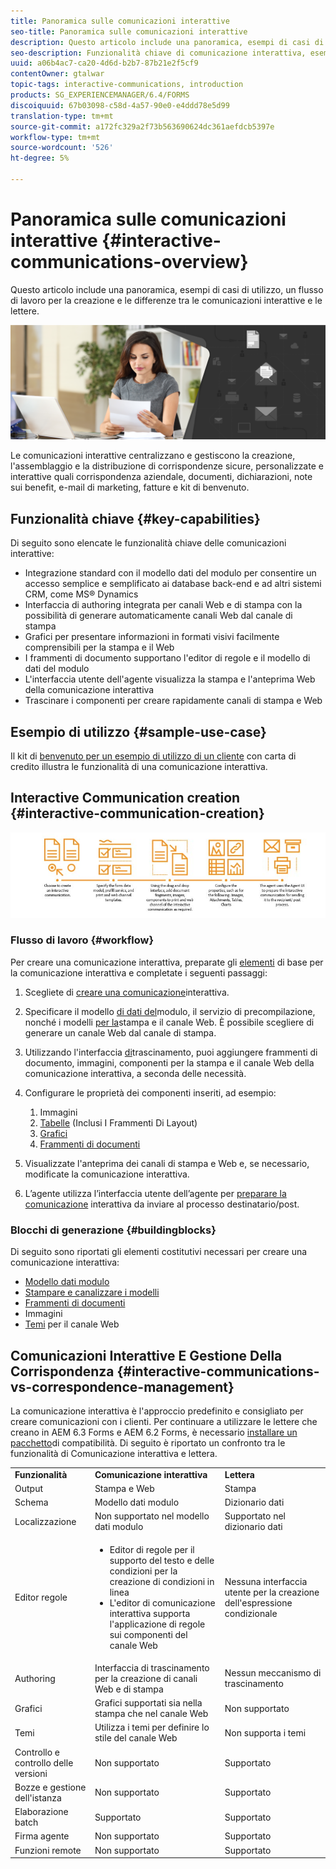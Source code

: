 ```yaml
---
title: Panoramica sulle comunicazioni interattive
seo-title: Panoramica sulle comunicazioni interattive
description: Questo articolo include una panoramica, esempi di casi di utilizzo, un flusso di lavoro per la creazione e le differenze tra le comunicazioni interattive e le lettere.
seo-description: Funzionalità chiave di comunicazione interattiva, esempi di casi di utilizzo, flusso di lavoro di creazione e differenze tra Comunicazione interattiva e Gestione della corrispondenza
uuid: a06b4ac7-ca20-4d6d-b2b7-87b21e2f5cf9
contentOwner: gtalwar
topic-tags: interactive-communications, introduction
products: SG_EXPERIENCEMANAGER/6.4/FORMS
discoiquuid: 67b03098-c58d-4a57-90e0-e4ddd78e5d99
translation-type: tm+mt
source-git-commit: a172fc329a2f73b563690624dc361aefdcb5397e
workflow-type: tm+mt
source-wordcount: '526'
ht-degree: 5%

---
```



# Panoramica sulle comunicazioni interattive {#interactive-communications-overview}

Questo articolo include una panoramica, esempi di casi di utilizzo, un flusso di lavoro per la creazione e le differenze tra le comunicazioni interattive e le lettere.

![](do-not-localize/correspondence-management.png)

Le comunicazioni interattive centralizzano e gestiscono la creazione, l&#39;assemblaggio e la distribuzione di corrispondenze sicure, personalizzate e interattive quali corrispondenza aziendale, documenti, dichiarazioni, note sui benefit, e-mail di marketing, fatture e kit di benvenuto.

## Funzionalità chiave {#key-capabilities}

Di seguito sono elencate le funzionalità chiave delle comunicazioni interattive:

* Integrazione standard con il modello dati del modulo per consentire un accesso semplice e semplificato ai database back-end e ad altri sistemi CRM, come MS® Dynamics
* Interfaccia di authoring integrata per canali Web e di stampa con la possibilità di generare automaticamente canali Web dal canale di stampa
* Grafici per presentare informazioni in formati visivi facilmente comprensibili per la stampa e il Web
* I frammenti di documento supportano l&#39;editor di regole e il modello di dati del modulo
* L&#39;interfaccia utente dell&#39;agente visualizza la stampa e l&#39;anteprima Web della comunicazione interattiva
* Trascinare i componenti per creare rapidamente canali di stampa e Web

## Esempio di utilizzo {#sample-use-case}

Il kit di [benvenuto per un esempio di utilizzo di un cliente](/help/forms/using/finance-reference-site-walkthrough.md#credit-card-application-walkthrough) con carta di credito illustra le funzionalità di una comunicazione interattiva.

## Interactive Communication creation  {#interactive-communication-creation}

![interactive_communication-01](assets/interactive_communication-01.jpg)

### Flusso di lavoro {#workflow}

Per creare una comunicazione interattiva, preparate gli [elementi](#buildingblocks) di base per la comunicazione interattiva e completate i seguenti passaggi:

1. Scegliete di [creare una comunicazione](/help/forms/using/create-interactive-communication.md)interattiva.

1. Specificare il modello [di dati del](/help/forms/using/data-integration.md)modulo, il servizio di precompilazione, nonché i modelli [per la](/help/forms/using/web-channel-print-channel.md)stampa e il canale Web. È possibile scegliere di generare un canale Web dal canale di stampa.

1. Utilizzando l&#39;interfaccia [di](/help/forms/using/introduction-interactive-communication-authoring.md)trascinamento, puoi aggiungere frammenti di documento, immagini, componenti per la stampa e il canale Web della comunicazione interattiva, a seconda delle necessità.
1. Configurare le proprietà dei componenti inseriti, ad esempio:

   1. Immagini
   1. [Tabelle](/help/forms/using/create-interactive-communication.md#tables) (Inclusi I Frammenti Di Layout)
   1. [Grafici](/help/forms/using/chart-component-interactive-communications.md)
   1. [Frammenti di documenti](/help/forms/using/create-interactive-communication.md#document-fragment-properties)

1. Visualizzate l&#39;anteprima dei canali di stampa e Web e, se necessario, modificate la comunicazione interattiva.
1. L’agente utilizza l’interfaccia utente dell’agente per [preparare la comunicazione](/help/forms/using/prepare-send-interactive-communication.md) interattiva da inviare al processo destinatario/post.

### Blocchi di generazione {#buildingblocks}

Di seguito sono riportati gli elementi costitutivi necessari per creare una comunicazione interattiva:

* [Modello dati modulo](/help/forms/using/data-integration.md)
* [Stampare e canalizzare i modelli](/help/forms/using/web-channel-print-channel.md)
* [Frammenti di documenti](/help/forms/using/document-fragments.md)
* Immagini
* [Temi](/help/forms/using/themes.md) per il canale Web

## Comunicazioni Interattive E Gestione Della Corrispondenza {#interactive-communications-vs-correspondence-management}

La comunicazione interattiva è l&#39;approccio predefinito e consigliato per creare comunicazioni con i clienti. Per continuare a utilizzare le lettere che creano in AEM 6.3 Forms e AEM 6.2 Forms, è necessario [installare un pacchetto](/help/forms/using/compatibility-package.md)di compatibilità. Di seguito è riportato un confronto tra le funzionalità di Comunicazione interattiva e lettera.

<table> 
 <tbody>
  <tr>
   <td><strong>Funzionalità</strong></td> 
   <td><strong>Comunicazione interattiva</strong></td> 
   <td><strong>Lettera</strong></td> 
  </tr>
  <tr>
   <td>Output</td> 
   <td>Stampa e Web</td> 
   <td>Stampa</td> 
  </tr>
  <tr>
   <td>Schema</td> 
   <td>Modello dati modulo </td> 
   <td>Dizionario dati </td> 
  </tr>
  <tr>
   <td>Localizzazione</td> 
   <td>Non supportato nel modello dati modulo</td> 
   <td>Supportato nel dizionario dati</td> 
  </tr>
  <tr>
   <td>Editor regole</td> 
   <td>
    <ul> 
     <li>Editor di regole per il supporto del testo e delle condizioni per la creazione di condizioni in linea</li> 
     <li>L'editor di comunicazione interattiva supporta l'applicazione di regole sui componenti del canale Web</li> 
    </ul> </td> 
   <td>Nessuna interfaccia utente per la creazione dell'espressione condizionale</td> 
  </tr>
  <tr>
   <td>Authoring  </td> 
   <td>Interfaccia di trascinamento per la creazione di canali Web e di stampa</td> 
   <td>Nessun meccanismo di trascinamento </td> 
  </tr>
  <tr>
   <td>Grafici</td> 
   <td>Grafici supportati sia nella stampa che nel canale Web</td> 
   <td>Non supportato</td> 
  </tr>
  <tr>
   <td>Temi</td> 
   <td>Utilizza i temi per definire lo stile del canale Web</td> 
   <td>Non supporta i temi</td> 
  </tr>
  <tr>
   <td>Controllo e controllo delle versioni</td> 
   <td>Non supportato</td> 
   <td>Supportato</td> 
  </tr>
  <tr>
   <td>Bozze e gestione dell'istanza</td> 
   <td>Non supportato</td> 
   <td>Supportato</td> 
  </tr>
  <tr>
   <td>Elaborazione batch</td> 
   <td>Supportato </td> 
   <td>Supportato</td> 
  </tr>
  <tr>
   <td>Firma agente</td> 
   <td>Non supportato</td> 
   <td>Supportato</td> 
  </tr>
  <tr>
   <td>Funzioni remote</td> 
   <td>Non supportato</td> 
   <td>Supportato</td> 
  </tr>
 </tbody>
</table>

